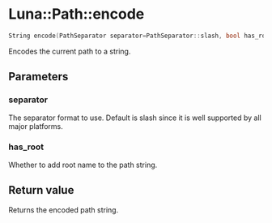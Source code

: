 # Luna::Path::encode

```c++
String encode(PathSeparator separator=PathSeparator::slash, bool has_root=true) const
```

Encodes the current path to a string. 



## Parameters
### separator
The separator format to use. Default is slash since it is well supported by all major platforms. 

### has_root
Whether to add root name to the path string. 

## Return value
Returns the encoded path string. 

